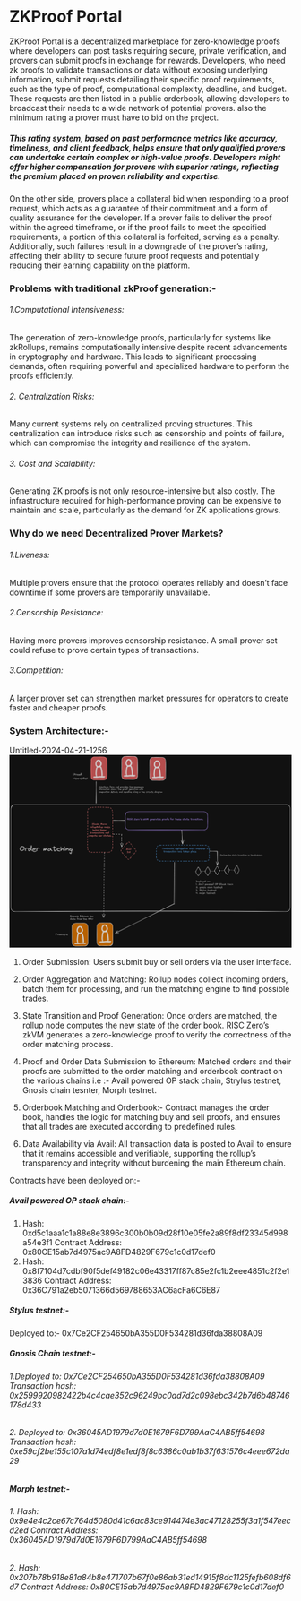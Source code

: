 # ZKProof Portal
ZKProof Portal is a decentralized marketplace for zero-knowledge proofs where developers can post tasks requiring secure, private verification, and provers can submit proofs in exchange for rewards. Developers, who need zk proofs to validate transactions or data without exposing underlying information, submit requests detailing their specific proof requirements, such as the type of proof, computational complexity, deadline, and budget. These requests are then listed in a public orderbook, allowing developers to broadcast their needs to a wide network of potential provers. also the minimum rating a prover must have to bid on the project. 
##### This rating system, based on past performance metrics like accuracy, timeliness, and client feedback, helps ensure that only qualified provers can undertake certain complex or high-value proofs. Developers might offer higher compensation for provers with superior ratings, reflecting the premium placed on proven reliability and expertise.

On the other side, provers place a collateral bid when responding to a proof request, which acts as a guarantee of their commitment and a form of quality assurance for the developer. If a prover fails to deliver the proof within the agreed timeframe, or if the proof fails to meet the specified requirements, a portion of this collateral is forfeited, serving as a penalty. Additionally, such failures result in a downgrade of the prover’s rating, affecting their ability to secure future proof requests and potentially reducing their earning capability on the platform.

### Problems with traditional zkProof generation:-
###### 1.Computational Intensiveness: 
The generation of zero-knowledge proofs, particularly for systems like zkRollups, remains computationally intensive despite recent advancements in cryptography and hardware. This leads to significant processing demands, often requiring powerful and specialized hardware to perform the proofs efficiently.

###### 2. Centralization Risks:
Many current systems rely on centralized proving structures. This centralization can introduce risks such as censorship and points of failure, which can compromise the integrity and resilience of the system. 
###### 3. Cost and Scalability:
Generating ZK proofs is not only resource-intensive but also costly. The infrastructure required for high-performance proving can be expensive to maintain and scale, particularly as the demand for ZK applications grows.

### Why do we need Decentralized Prover Markets?
###### 1.Liveness: 
Multiple provers ensure that the protocol operates reliably and doesn’t face downtime if some provers are temporarily unavailable.
###### 2.Censorship Resistance:
Having more provers improves censorship resistance. A small prover set could refuse to prove certain types of transactions.
###### 3.Competition:
A larger prover set can strengthen market pressures for operators to create faster and cheaper proofs.

### System Architecture:-
Untitled-2024-04-21-1256
![Untitled-2024-04-21-1256](https://github.com/rose2221/ScalingEthereum/blob/main/Untitled-2024-04-21-1256.png)

1. Order Submission:
Users submit buy or sell orders via the user interface.

2. Order Aggregation and Matching:
Rollup nodes collect incoming orders, batch them for processing, and run the matching engine to find possible trades.

3. State Transition and Proof Generation:
Once orders are matched, the rollup node computes the new state of the order book. RISC Zero’s zkVM generates a zero-knowledge proof to verify the correctness of the order matching process.

4. Proof and Order Data Submission to Ethereum:
Matched orders and their proofs are submitted to the order matching and orderbook contract on the various chains i.e :- Avail powered OP stack chain, Strylus testnet, Gnosis chain tesnter, Morph testnet.

5. Orderbook Matching and Orderbook:-
Contract manages the order book, handles the logic for matching buy and sell proofs, and ensures that all trades are executed according to predefined rules.

6. Data Availability via Avail:
All transaction data is posted to Avail to ensure that it remains accessible and verifiable, supporting the rollup’s transparency and integrity without burdening the main Ethereum chain.

Contracts have been deployed on:-

##### Avail powered OP stack chain:-
1. Hash: 0xd5c1aaa1c1a88e8e3896c300b0b09d28f10e05fe2a89f8df23345d998a54e3f1 Contract Address: 0x80CE15ab7d4975ac9A8FD4829F679c1c0d17def0
2. Hash: 0x8f7104d7cdbf90f5def49182c06e43317ff87c85e2fc1b2eee4851c2f2e13836 Contract Address: 0x36C791a2eb5071366d569788653AC6acFa6C6E87

##### Stylus testnet:-
Deployed to:- 0x7Ce2CF254650bA355D0F534281d36fda38808A09

##### Gnosis Chain testnet:-
###### 1.Deployed to: 0x7Ce2CF254650bA355D0F534281d36fda38808A09 Transaction hash: 0x2599920982422b4c4cae352c96249bc0ad7d2c098ebc342b7d6b48746178d433
###### 2. Deployed to: 0x36045AD1979d7d0E1679F6D799AaC4AB5ff54698 Transaction hash: 0xe59cf2be155c107a1d74edf8e1edf8f8c6386c0ab1b37f631576c4eee672da29

##### Morph testnet:-
###### 1. Hash: 0x9e4e4c2ce67c764d5080d41c6ac83ce914474e3ac47128255f3a1f547eecd2ed Contract Address: 0x36045AD1979d7d0E1679F6D799AaC4AB5ff54698
###### 2. Hash: 0x207b78b918e81a84b8e471707b67f0e86ab31ed14915f8dc1125fefb608df6d7 Contract Address: 0x80CE15ab7d4975ac9A8FD4829F679c1c0d17def0
